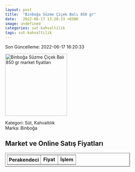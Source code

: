 ```yaml
---
layout: post
title:  "Binboğa Süzme Çiçek Balı 850 gr"
date:   2022-06-17 13:20:33 +0300
image: undefined
categories: sut-kahvaltilik
tags: sut-kahvaltilik
---
```


Son Güncelleme: 2022-06-17 16:20:33

<img src="undefined" width="200" alt="Binboğa Süzme Çiçek Balı 850 gr market fiyatları" />

Kategori: Süt, Kahvaltılık
<br />
Marka: Binboğa

<h2>Market ve Online Satış Fiyatları</h2>

<table border="1" style="padding: 5px;width:80%;">
  <tr>
    <td style="padding: 5px;"><strong>Perakendeci</strong></td>
    <td><strong>Fiyat</strong></td>
    <td><strong>İşlem</strong></td>
  </tr>
  
</table>
